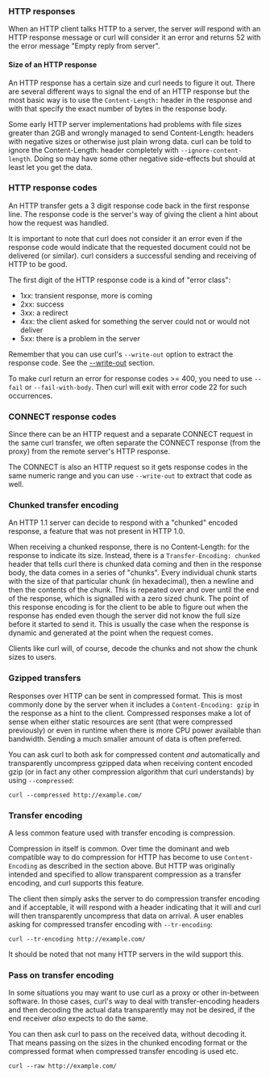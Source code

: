 ### HTTP responses

When an HTTP client talks HTTP to a server, the server *will* respond with an
HTTP response message or curl will consider it an error and returns 52 with
the error message "Empty reply from server".

#### Size of an HTTP response

An HTTP response has a certain size and curl needs to figure it out. There are
several different ways to signal the end of an HTTP response but the most
basic way is to use the `Content-Length:` header in the response and with that
specify the exact number of bytes in the response body.

Some early HTTP server implementations had problems with file sizes greater
than 2GB and wrongly managed to send Content-Length: headers with negative
sizes or otherwise just plain wrong data. curl can be told to ignore the
Content-Length: header completely with `--ignore-content-length`. Doing so may
have some other negative side-effects but should at least let you get the
data.

### HTTP response codes

An HTTP transfer gets a 3 digit response code back in the first response line.
The response code is the server's way of giving the client a hint about how
the request was handled.

It is important to note that curl does not consider it an error even if the
response code would indicate that the requested document could not be
delivered (or similar). curl considers a successful sending and receiving of
HTTP to be good.

The first digit of the HTTP response code is a kind of "error class":

 - 1xx: transient response, more is coming
 - 2xx: success
 - 3xx: a redirect
 - 4xx: the client asked for something the server could not or would not deliver
 - 5xx: there is a problem in the server

Remember that you can use curl's `--write-out` option to extract the response
code. See the [--write-out](../usingcurl/verbose/writeout.md) section.

To make curl return an error for response codes >= 400, you need to use
`--fail` or `--fail-with-body`. Then curl will exit with error code 22 for
such occurrences.

### CONNECT response codes

Since there can be an HTTP request and a separate CONNECT request in the same
curl transfer, we often separate the CONNECT response (from the proxy) from
the remote server's HTTP response.

The CONNECT is also an HTTP request so it gets response codes in the same
numeric range and you can use `--write-out` to extract that code as well.

### Chunked transfer encoding

An HTTP 1.1 server can decide to respond with a "chunked" encoded response, a
feature that was not present in HTTP 1.0.

When receiving a chunked response, there is no Content-Length: for the response
to indicate its size. Instead, there is a `Transfer-Encoding: chunked` header
that tells curl there is chunked data coming and then in the response body, the
data comes in a series of "chunks". Every individual chunk starts with the
size of that particular chunk (in hexadecimal), then a newline and then the
contents of the chunk. This is repeated over and over until the end of the
response, which is signalled with a zero sized chunk. The point of this
response encoding is for the client to be able to figure out when the
response has ended even though the server did not know the full size before
it started to send it. This is usually the case when the response is dynamic
and generated at the point when the request comes.

Clients like curl will, of course, decode the chunks and not show the chunk
sizes to users.

### Gzipped transfers

Responses over HTTP can be sent in compressed format. This is most commonly
done by the server when it includes a `Content-Encoding: gzip` in the response
as a hint to the client. Compressed responses make a lot of sense when either
static resources are sent (that were compressed previously) or even in runtime
when there is more CPU power available than bandwidth. Sending a much smaller
amount of data is often preferred.

You can ask curl to both ask for compressed content *and* automatically and
transparently uncompress gzipped data when receiving content encoded gzip (or
in fact any other compression algorithm that curl understands) by using
`--compressed`:

    curl --compressed http://example.com/

### Transfer encoding

A less common feature used with transfer encoding is compression.

Compression in itself is common. Over time the dominant and web compatible
way to do compression for HTTP has become to use `Content-Encoding` as
described in the section above. But HTTP was originally intended and specified
to allow transparent compression as a transfer encoding, and curl supports
this feature.

The client then simply asks the server to do compression transfer encoding and
if acceptable, it will respond with a header indicating that it will and curl
will then transparently uncompress that data on arrival. A user enables asking
for compressed transfer encoding with `--tr-encoding`:

    curl --tr-encoding http://example.com/

It should be noted that not many HTTP servers in the wild support this.

### Pass on transfer encoding

In some situations you may want to use curl as a proxy or other in-between
software. In those cases, curl's way to deal with transfer-encoding headers
and then decoding the actual data transparently may not be desired, if the end
receiver *also* expects to do the same.

You can then ask curl to pass on the received data, without decoding it. That
means passing on the sizes in the chunked encoding format or the compressed
format when compressed transfer encoding is used etc.

    curl --raw http://example.com/
